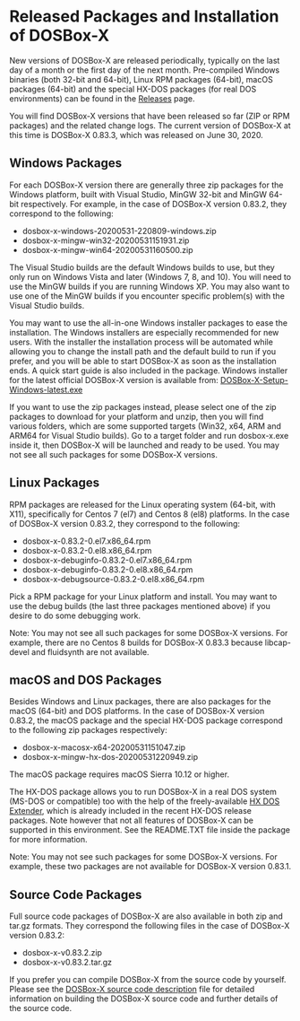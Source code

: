 Released Packages and Installation of DOSBox-X
==============================================

New versions of DOSBox-X are released periodically, typically on the last day of a month or the first day of the next month. Pre-compiled Windows binaries (both 32-bit and 64-bit), Linux RPM packages (64-bit), macOS packages (64-bit) and the special HX-DOS packages (for real DOS environments) can be found in the [Releases](https://github.com/joncampbell123/dosbox-x/releases) page.

You will find DOSBox-X versions that have been released so far (ZIP or RPM packages) and the related change logs. The current version of DOSBox-X at this time is DOSBox-X 0.83.3, which was released on June 30, 2020.

Windows Packages
----------------

For each DOSBox-X version there are generally three zip packages for the Windows platform, built with Visual Studio, MinGW 32-bit and MinGW 64-bit respectively. For example, in the case of DOSBox-X version 0.83.2, they correspond to the following:

* dosbox-x-windows-20200531-220809-windows.zip
* dosbox-x-mingw-win32-20200531151931.zip
* dosbox-x-mingw-win64-20200531160500.zip

The Visual Studio builds are the default Windows builds to use, but they only run on Windows Vista and later (Windows 7, 8, and 10). You will need to use the MinGW builds if you are running Windows XP. You may also want to use one of the MinGW builds if you encounter specific problem(s) with the Visual Studio builds.

You may want to use the all-in-one Windows installer packages to ease the installation. The Windows installers are especially recommended for new users. With the installer the installation process will be automated while allowing you to change the install path and the default build to run if you prefer, and you will be able to start DOSBox-X as soon as the installation ends. A quick start guide is also included in the package. Windows installer for the latest official DOSBox-X version is available from: [DOSBox-X-Setup-Windows-latest.exe](https://github.com/Wengier/dosbox-x-wiki/raw/master/DOSBox-X-Setup-Windows-latest.exe)

If you want to use the zip packages instead, please select one of the zip packages to download for your platform and unzip, then you will find various folders, which are some supported targets (Win32, x64, ARM and ARM64 for Visual Studio builds). Go to a target folder and run dosbox-x.exe inside it, then DOSBox-X will be launched and ready to be used. You may not see all such packages for some DOSBox-X versions.

Linux Packages
--------------

RPM packages are released for the Linux operating system (64-bit, with X11), specifically for Centos 7 (el7) and Centos 8 (el8) platforms. In the case of DOSBox-X version 0.83.2, they correspond to the following:

* dosbox-x-0.83.2-0.el7.x86_64.rpm
* dosbox-x-0.83.2-0.el8.x86_64.rpm
* dosbox-x-debuginfo-0.83.2-0.el7.x86_64.rpm
* dosbox-x-debuginfo-0.83.2-0.el8.x86_64.rpm
* dosbox-x-debugsource-0.83.2-0.el8.x86_64.rpm

Pick a RPM package for your Linux platform and install. You may want to use the debug builds (the last three packages mentioned above) if you desire to do some debugging work.

Note: You may not see all such packages for some DOSBox-X versions. For example, there are no Centos 8 builds for DOSBox-X 0.83.3 because libcap-devel and fluidsynth are not available.

macOS and DOS Packages
----------------------

Besides Windows and Linux packages, there are also packages for the macOS (64-bit) and DOS platforms. In the case of DOSBox-X version 0.83.2, the macOS package and the special HX-DOS package correspond to the following zip packages respectively:

* dosbox-x-macosx-x64-20200531151047.zip
* dosbox-x-mingw-hx-dos-20200531220949.zip

The macOS package requires macOS Sierra 10.12 or higher.

The HX-DOS package allows you to run DOSBox-X in a real DOS system (MS-DOS or compatible) too with the help of the freely-available [HX DOS Extender](https://github.com/Baron-von-Riedesel/HX), which is already included in the recent HX-DOS release packages. Note however that not all features of DOSBox-X can be supported in this environment. See the README.TXT file inside the package for more information.

Note: You may not see such packages for some DOSBox-X versions. For example, these two packages are not available for DOSBox-X version 0.83.1.

Source Code Packages
----------------------

Full source code packages of DOSBox-X are also available in both zip and tar.gz formats. They correspond the following files in the case of DOSBox-X version 0.83.2:

* dosbox-x-v0.83.2.zip
* dosbox-x-v0.83.2.tar.gz

If you prefer you can compile DOSBox-X from the source code by yourself. Please see the [DOSBox-X source code description](README.source-code-description) file for detailed information on building the DOSBox-X source code and further details of the source code.
